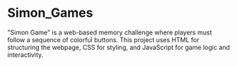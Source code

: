 # Simon_Games
"Simon Game" is a web-based memory challenge where players must follow a sequence of colorful buttons. This project uses HTML for structuring the webpage, CSS for styling, and JavaScript for game logic and interactivity.
